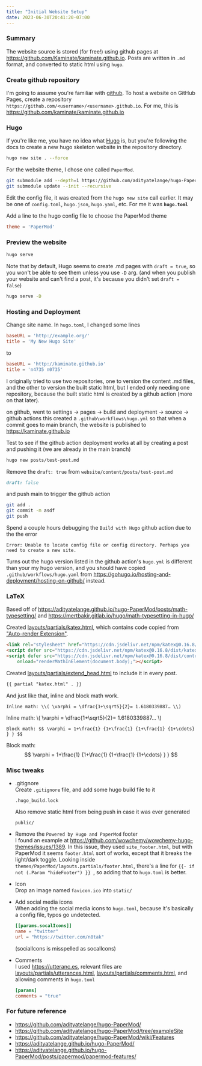 ```yaml
---
title: "Initial Website Setup"
date: 2023-06-30T20:41:20-07:00
---
```


### Summary
The website source is stored (for free!) using github pages at https://github.com/Kaminate/kaminate.github.io.
Posts are written in `.md` format, and converted to static html using `hugo`.

### Create github repository

I'm going to assume you're familiar with [github](https://github.com). To host a website on GitHub Pages, create a repository `https://github.com/<username>/<username>.github.io`. For me, this is https://github.com/kaminate/kaminate.github.io

### Hugo
If you're like me, you have no idea what [Hugo](https://gohugo.io) is, but you're following the docs to create a new hugo skeleton website in the repository directory.
```sh
hugo new site . --force

```

For the website theme, I chose one called `PaperMod`.
```sh
git submodule add --depth=1 https://github.com/adityatelange/hugo-PaperMod.git themes/PaperMod
git submodule update --init --recursive 
```

Edit the config file, it was created from the `hugo new site` call earlier. It may be one of `config.toml`, `hugo.json`, `hugo.yaml`, etc. For me it was **`hugo.toml`**

Add a line to the hugo config file to choose the PaperMod theme
```toml
theme = 'PaperMod'
```

### Preview the website
```sh
hugo serve
```

Note that by default, Hugo seems to create .md pages with `draft = true`, so you won't be able to see them unless you use `-D` arg. (and when you publish your website and can't find a post, it's because you didn't set `draft = false`)

```sh
hugo serve -D
```



### Hosting and Deployment


Change site name. In `hugo.toml`, I changed some lines
```toml
baseURL = 'http://example.org/'
title = 'My New Hugo Site'
```
to
```toml
baseURL = 'http://kaminate.github.io'
title = 'n4735 n0735'
```

I originally tried to use two repositories, one to version the content .md files, and the other to version the built static html, but I ended only needing one repository, because the built static html is created by a github action (more on that later).

on github, went to settings → pages → build and deployment → source → github actions
this created a `.github\workflows\hugo.yml` so that when a commit goes to main branch, the website is published to https://kaminate.github.io

Test to see if the github action deployment works at all by creating a post and pushing it (we are already in the main branch)
```sh
hugo new posts/test-post.md
```

Remove the `draft: true` from `website/content/posts/test-post.md`
```md
draft: false
```

and push main to trigger the github action
```sh
git add .
git commit -m asdf
git push
```


Spend a couple hours debugging the `Build with Hugo` github action due to the the error
```
Error: Unable to locate config file or config directory. Perhaps you need to create a new site.
```
Turns out the hugo version listed in the github action's `hugo.yml` is different than your my hugo version, and you should have copied `.github/workflows/hugo.yaml` from https://gohugo.io/hosting-and-deployment/hosting-on-github/ instead.

### LaTeX
Based off of https://adityatelange.github.io/hugo-PaperMod/posts/math-typesetting/ and https://mertbakir.gitlab.io/hugo/math-typesetting-in-hugo/


Created [layouts/partials/katex.html](https://github.com/Kaminate/kaminate.github.io/tree/main/layouts/partials/katex.html), which contains code copied from ["Auto-render Extension"](https://katex.org/docs/autorender.html).
```html
<link rel="stylesheet" href="https://cdn.jsdelivr.net/npm/katex@0.16.8/dist/katex.min.css" integrity="sha384-GvrOXuhMATgEsSwCs4smul74iXGOixntILdUW9XmUC6+HX0sLNAK3q71HotJqlAn" crossorigin="anonymous">
<script defer src="https://cdn.jsdelivr.net/npm/katex@0.16.8/dist/katex.min.js" integrity="sha384-cpW21h6RZv/phavutF+AuVYrr+dA8xD9zs6FwLpaCct6O9ctzYFfFr4dgmgccOTx" crossorigin="anonymous"></script>
<script defer src="https://cdn.jsdelivr.net/npm/katex@0.16.8/dist/contrib/auto-render.min.js" integrity="sha384-+VBxd3r6XgURycqtZ117nYw44OOcIax56Z4dCRWbxyPt0Koah1uHoK0o4+/RRE05" crossorigin="anonymous"
    onload="renderMathInElement(document.body);"></script>
```

Created [layouts/partials/extend_head.html](https://github.com/Kaminate/kaminate.github.io/tree/main/layouts/partials/extend_head.html) to include it in every post.
```html
{{ partial "katex.html" . }}
```

And just like that, inline and block math work.

`Inline math: \\( \varphi = \dfrac{1+\sqrt5}{2}= 1.6180339887… \\)`

Inline math: \\( \varphi = \dfrac{1+\sqrt5}{2}= 1.6180339887… \\)

`Block math: $$ \varphi = 1+\frac{1} {1+\frac{1} {1+\frac{1} {1+\cdots} } } $$`


Block math: $$ \varphi = 1+\frac{1} {1+\frac{1} {1+\frac{1} {1+\cdots} } } $$

### Misc tweaks

-   .gitignore  
    Create `.gitignore` file, and add some hugo build file to it
    ```text
    .hugo_build.lock
    ```
    Also remove static html from being push in case it was ever generated
    ```text
    public/
    ```

-   Remove the `Powered by Hugo and PaperMod` footer  
    I found an example at https://github.com/wowchemy/wowchemy-hugo-themes/issues/1389. In this issue, they used `site_footer.html`, but with PaperMod it seems `footer.html` sort of works, except that it breaks the light/dark toggle. Looking inside `themes/PaperMod/layouts.partials/footer.html`, there's a line for `{{- if not (.Param "hideFooter") }} `, so adding that to `hugo.toml` is better.

-   Icon  
    Drop an image named `favicon.ico` into `static/`

-   Add social media icons  
    When adding the social media icons to `hugo.toml`, because it's basically a config file, typos go undetected.
    ```toml
    [[params.socalIcons]]
    name = "twitter"
    url = "https://twitter.com/n8tak"
    ```
    (socialIcons is misspelled as socalIcons)
-   Comments  
    I used https://utteranc.es, relevant files are [layouts/partials/utterances.html](https://github.com/Kaminate/kaminate.github.io/tree/main/layouts/partials/utterances.html), [layouts/partials/comments.html](https://github.com/Kaminate/kaminate.github.io/tree/main/layouts/partials/comments.html), and allowing comments in `hugo.toml`
    ```toml
    [params]
    comments = "true"
    ```


### For future reference

- https://github.com/adityatelange/hugo-PaperMod/
- https://github.com/adityatelange/hugo-PaperMod/tree/exampleSite
- https://github.com/adityatelange/hugo-PaperMod/wiki/Features
- https://adityatelange.github.io/hugo-PaperMod/
- https://adityatelange.github.io/hugo-PaperMod/posts/papermod/papermod-features/


